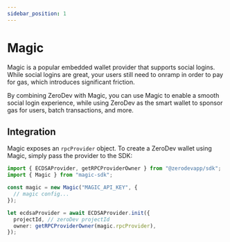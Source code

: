 ```yaml
---
sidebar_position: 1
---
```


# Magic

Magic is a popular embedded wallet provider that supports social logins.  While social logins are great, your users still need to onramp in order to pay for gas, which introduces significant friction.

By combining ZeroDev with Magic, you can use Magic to enable a smooth social login experience, while using ZeroDev as the smart wallet to sponsor gas for users, batch transactions, and more.

## Integration

Magic exposes an `rpcProvider` object.  To create a ZeroDev wallet using Magic, simply pass the provider to the SDK:

```typescript
import { ECDSAProvider, getRPCProviderOwner } from "@zerodevapp/sdk";
import { Magic } from "magic-sdk";

const magic = new Magic("MAGIC_API_KEY", {
  // magic config...
});

let ecdsaProvider = await ECDSAProvider.init({
  projectId, // zeroDev projectId
  owner: getRPCProviderOwner(magic.rpcProvider),
});
```